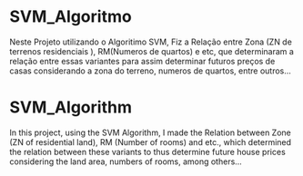 # SVM_Algoritmo
Neste Projeto utilizando o Algoritimo SVM, Fiz a Relação entre Zona (ZN de terrenos residenciais ), RM(Numeros de quartos) e etc, que determinaram  a relação entre essas variantes para assim determinar futuros preços de casas considerando a zona do terreno, numeros de quartos, entre outros...

# SVM_Algorithm
In this project, using the SVM Algorithm, I made the Relation between Zone (ZN of residential land), RM (Number of rooms) and etc., which determined the relation between these variants to thus determine future house prices considering the land area, numbers of rooms, among others...
